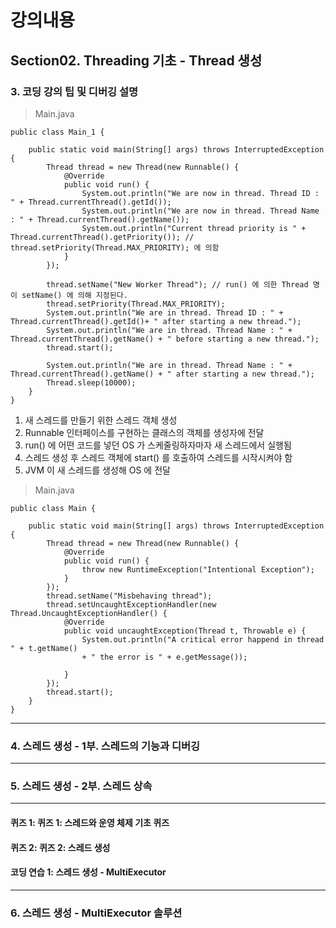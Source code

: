 # 강의내용
## Section02. Threading 기초 - Thread 생성
### 3. 코딩 강의 팁 및 디버깅 설명 
> Main.java   
```
public class Main_1 {

	public static void main(String[] args) throws InterruptedException {
		Thread thread = new Thread(new Runnable() {
			@Override
			public void run() {
				System.out.println("We are now in thread. Thread ID : " + Thread.currentThread().getId());
				System.out.println("We are now in thread. Thread Name : " + Thread.currentThread().getName());
				System.out.println("Current thread priority is " + Thread.currentThread().getPriority()); // thread.setPriority(Thread.MAX_PRIORITY); 에 의함
			}	
		});
		
		thread.setName("New Worker Thread"); // run() 에 의한 Thread 명이 setName() 에 의해 지정된다.
		thread.setPriority(Thread.MAX_PRIORITY);
		System.out.println("We are in thread. Thread ID : " + Thread.currentThread().getId()+ " after starting a new thread.");		
		System.out.println("We are in thread. Thread Name : " + Thread.currentThread().getName() + " before starting a new thread.");
		thread.start();
		
		System.out.println("We are in thread. Thread Name : " + Thread.currentThread().getName() + " after starting a new thread.");	
		Thread.sleep(10000);
	}
}
```
1. 새 스레드를 만들기 위한 스레드 객체 생성   
2. Runnable 인터페이스를 구현하는 클래스의 객체를 생성자에 전달   
3. run() 에 어떤 코드를 넣던 OS 가 스케줄링하자마자 새 스레드에서 실행됨   
4. 스레드 생성 후 스레드 객체에 start() 를 호출하여 스레드를 시작시켜야 함   
5. JVM 이 새 스레드를 생성해 OS 에 전달   



> Main.java
```
public class Main {

	public static void main(String[] args) throws InterruptedException {
		Thread thread = new Thread(new Runnable() {
			@Override
			public void run() {
				throw new RuntimeException("Intentional Exception");
			}	
		});
		thread.setName("Misbehaving thread");
		thread.setUncaughtExceptionHandler(new Thread.UncaughtExceptionHandler() {		
			@Override
			public void uncaughtException(Thread t, Throwable e) {
				System.out.println("A critical error happend in thread " + t.getName()
				+ " the error is " + e.getMessage());
				
			}
		});
		thread.start();
	}
}
```
---
### 4. 스레드 생성 - 1부. 스레드의 기능과 디버깅
---
### 5. 스레드 생성 - 2부. 스레드 상속
---
#### 퀴즈 1: 퀴즈 1: 스레드와 운영 체제 기초 퀴즈    
#### 퀴즈 2: 퀴즈 2: 스레드 생성    
#### 코딩 연습 1: 스레드 생성 - MultiExecutor
---
### 6. 스레드 생성 - MultiExecutor 솔루션